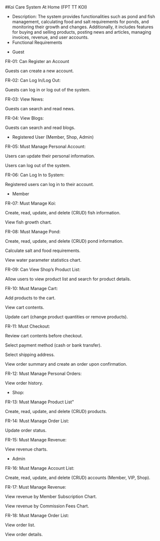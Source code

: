 #Koi Care System At Home (FPT TT KOI)
- Description: The system provides functionalities such as pond and fish management, calculating food and salt requirements for ponds, and monitoring their growth and changes. Additionally, it includes features for buying and selling products, posting news and articles, managing invoices, revenue, and user accounts. 
- Functional Requirements

+ Guest

FR-01: Can Register an Account

Guests can create a new account.

FR-02: Can Log In/Log Out:

Guests can log in or log out of the system.

FR-03: View News:

Guests can search and read news.

FR-04: View Blogs:

Guests can search and read blogs.

+ Registered User (Member, Shop, Admin)

FR-05: Must Manage Personal Account:

Users can update their personal information.

Users can log out of the system.

FR-06: Can Log In to System:

Registered users can log in to their account.

+ Member

FR-07: Must Manage Koi:

Create, read, update, and delete (CRUD) fish information.

View fish growth chart.

FR-08: Must Manage Pond:

Create, read, update, and delete (CRUD) pond information.

Calculate salt and food requirements.

View water parameter statistics chart.

FR-09: Can View Shop’s Product List:

Allow users to view product list and search for product details.

FR-10: Must Manage Cart:

Add products to the cart.

View cart contents.

Update cart (change product quantities or remove products).

FR-11: Must Checkout:

Review cart contents before checkout.

Select payment method (cash or bank transfer).

Select shipping address.

View order summary and create an order upon confirmation.

FR-12: Must Manage Personal Orders:

View order history.

+ Shop:

FR-13: Must Manage Product List"

Create, read, update, and delete (CRUD) products.

FR-14: Must Manage Order List:

Update order status.

FR-15: Must Manage Revenue:


View revenue charts.

+ Admin

FR-16: Must Manage Account List:

Create, read, update, and delete (CRUD) accounts (Member, VIP, Shop).

FR-17: Must Manage Revenue:

View revenue by Member Subscription Chart.

View revenue by Commission Fees Chart.

FR-18: Must Manage Order List:

View order list.

View order details.
